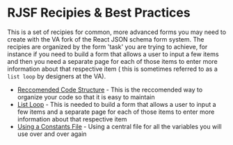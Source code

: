 # RJSF Recipies & Best Practices

This is a set of recipies for common, more advanced forms you may need to create with the VA fork of the React JSON schema form system. The recipies are organized by the form 'task' you are trying to achieve, for instance if you need to build a form that allows a user to input a few items and then you need a separate page for each of those items to enter more information about that respective item ( this is sometimes referred to as a `list loop` by designers at the VA). 

- [Reccomended Code Structure](https://github.com/department-of-veterans-affairs/va.gov-team/tree/master/teams/vsa/teams/ebenefits/engineering/RJSF/reccomended_code_structure) - This is the reccomended way to organize your code so that it is easy to maintain
- [List Loop](https://github.com/department-of-veterans-affairs/va.gov-team/blob/master/teams/vsa/teams/ebenefits/engineering/RJSF/list_loop/list_loop.md) - This is needed to build a form that allows a user to input a few items and a separate page for each of those items to enter more information about that respective item
- [Using a Constants File](https://github.com/department-of-veterans-affairs/va.gov-team/tree/master/teams/vsa/teams/ebenefits/engineering/RJSF/constants) - Using a central file for all the variables you will use over and over again
